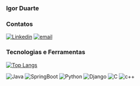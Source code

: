 ### Igor Duarte 

### Contatos 

[![Linkedin](https://img.shields.io/badge/LinkedIn-0077B5?style=for-the-badge&logo=linkedin&logoColor=white)](https://www.linkedin.com/in/igorduartetkd/) 
[![email](https://img.shields.io/badge/Gmail-D14836?style=for-the-badge&logo=gmail&logoColor=white)](igorduartetkd@gmail.com)


### Tecnologias e Ferramentas
[![Top Langs](https://github-readme-stats.vercel.app/api/top-langs/?username=igorduartetkd&layout=donut&theme=blue-green)](https://github.com/igorduartetkd/github-readme-stats)


![Java](https://img.shields.io/badge/Java-ED8B00?style=for-the-badge&logo=openjdk&logoColor=white)
![SpringBoot](https://img.shields.io/badge/Spring-6DB33F?style=for-the-badge&logo=spring&logoColor=white)
![Python](https://img.shields.io/badge/Python-3776AB?style=for-the-badge&logo=python&logoColor=white)
![Django](https://img.shields.io/badge/Django-092E20?style=for-the-badge&logo=django&logoColor=white)
![C](https://img.shields.io/badge/C-00599C?style=for-the-badge&logo=c&logoColor=white)
![c++](https://img.shields.io/badge/C%2B%2B-00599C?style=for-the-badge&logo=c%2B%2B&logoColor=white)

 


 
